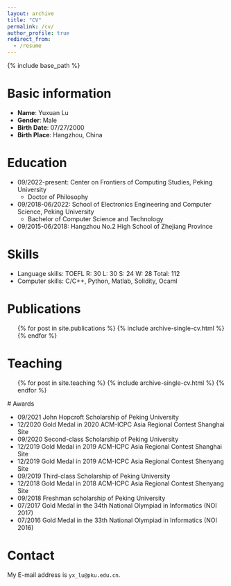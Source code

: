 ```yaml
---
layout: archive
title: "CV"
permalink: /cv/
author_profile: true
redirect_from:
  - /resume
---
```


{% include base_path %}

# Basic information

* **Name**: Yuxuan Lu
* **Gender**: Male
* **Birth Date**: 07/27/2000
* **Birth Place**: Hangzhou, China

Education
======

* 09/2022-present: Center on Frontiers of Computing Studies, Peking University
    * Doctor of Philosophy
* 09/2018-06/2022: School of Electronics Engineering and Computer Science, Peking University
    * Bachelor of Computer Science and Technology
* 09/2015-06/2018: Hangzhou No.2 High School of Zhejiang Province

Skills
======
* Language skills: TOEFL R: 30 L: 30 S: 24 W: 28 Total: 112
* Computer skills: C/C++, Python, Matlab, Solidity, Ocaml

Publications
======
  <ul>{% for post in site.publications %}
    {% include archive-single-cv.html %}
  {% endfor %}</ul>

Teaching
======
  <ul>{% for post in site.teaching %}
    {% include archive-single-cv.html %}
  {% endfor %}</ul>
# Awards

* 09/2021 John Hopcroft Scholarship of Peking University
* 12/2020 Gold Medal in 2020 ACM-ICPC Asia Regional Contest Shanghai Site
* 09/2020 Second-class Scholarship of Peking University
* 12/2019 Gold Medal in 2019 ACM-ICPC Asia Regional Contest Shanghai Site
* 12/2019 Gold Medal in 2019 ACM-ICPC Asia Regional Contest Shenyang Site
* 09/2019 Third-class Scholarship of Peking University
* 12/2018 Gold Medal in 2018 ACM-ICPC Asia Regional Contest Shenyang Site
* 09/2018 Freshman scholarship of Peking University
* 07/2017 Gold Medal in the 34th National Olympiad in Informatics (NOI 2017)
* 07/2016 Gold Medal in the 33th National Olympiad in Informatics (NOI 2016)

Contact
======

My E-mail address is `yx_lu@pku.edu.cn`.
